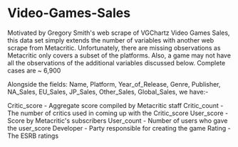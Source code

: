 # Video-Games-Sales
Motivated by Gregory Smith's web scrape of VGChartz Video Games Sales, this data set simply extends the number of variables with another web scrape from Metacritic. Unfortunately, there are missing observations as Metacritic only covers a subset of the platforms. Also, a game may not have all the observations of the additional variables discussed below. Complete cases are ~ 6,900


Alongside the fields: Name, Platform, Year_of_Release, Genre, Publisher, NA_Sales, EU_Sales, JP_Sales, Other_Sales, Global_Sales, we have:-

Critic_score - Aggregate score compiled by Metacritic staff
Critic_count - The number of critics used in coming up with the Critic_score
User_score - Score by Metacritic's subscribers
User_count - Number of users who gave the user_score
Developer - Party responsible for creating the game
Rating - The ESRB ratings
